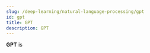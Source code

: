 ```yaml
---
slug: /deep-learning/natural-language-processing/gpt
id: gpt
title: GPT
description: GPT
---
```


**GPT** is

